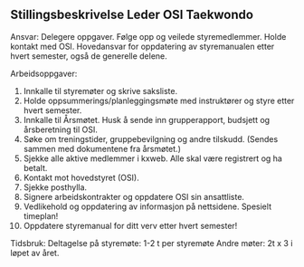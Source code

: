 ## Stillingsbeskrivelse Leder OSI Taekwondo

Ansvar: Delegere oppgaver. Følge opp og veilede styremedlemmer. Holde kontakt med OSI. Hovedansvar for oppdatering av styremanualen etter hvert semester, også de generelle delene.

Arbeidsoppgaver:
  1. Innkalle til styremøter og skrive saksliste.
  2. Holde oppsummerings/planleggingsmøte med instruktører og styre etter hvert semester.
3. Innkalle til Årsmøtet. Husk å sende inn grupperapport, budsjett og årsberetning til OSI.
4. Søke om treningstider, gruppebevilgning og andre tilskudd. (Sendes sammen med dokumentene fra årsmøtet.)
5. Sjekke alle aktive medlemmer i kxweb. Alle skal være registrert og ha betalt.
6. Kontakt mot hovedstyret (OSI).
7. Sjekke posthylla.
8. Signere arbeidskontrakter og oppdatere OSI sin ansattliste.
9. Vedlikehold og oppdatering av informasjon på nettsidene. Spesielt timeplan!
10. Oppdatere styremanual for ditt verv etter hvert semester!

Tidsbruk:
Deltagelse på styremøte: 1-2 t per styremøte
Andre møter: 2t x 3 i løpet av året.
  
  
  